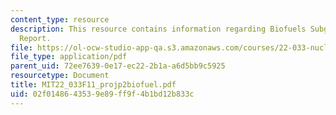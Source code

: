 ```yaml
---
content_type: resource
description: This resource contains information regarding Biofuels Subgroup Progress
  Report.
file: https://ol-ocw-studio-app-qa.s3.amazonaws.com/courses/22-033-nuclear-systems-design-project-fall-2011/02f0148643539e89ff9f4b1bd12b833c_MIT22_033F11_projp2biofuel.pdf
file_type: application/pdf
parent_uid: 72ee7639-0e17-ec22-2b1a-a6d5bb9c5925
resourcetype: Document
title: MIT22_033F11_projp2biofuel.pdf
uid: 02f01486-4353-9e89-ff9f-4b1bd12b833c
---
```

